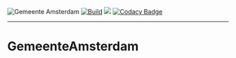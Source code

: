 ![Gemeente Amsterdam](https://drive.google.com/file/d/12OUHVvpGXKmnSPLAJig8V4M8RZbvUsAf)
[![Build](https://github.com/ru1t3rl/GemeenteAmsterdam/actions/workflows/build.yml/badge.svg)](https://github.com/ru1t3rl/GemeenteAmsterdam/actions)
[![](https://img.shields.io/badge/Unity%20Version-2020.2.3f1-orange)](unityhub://2020.2.3f1/8ff31bc5bf5b)
[![Codacy Badge](https://app.codacy.com/project/badge/Grade/e328cc9cb2d842e4b796c0df73271aa8)](https://www.codacy.com?utm_source=github.com&amp;utm_medium=referral&amp;utm_content=ru1t3rl/GemeenteAmsterdam&amp;utm_campaign=Badge_Grade)

---------------------------
# GemeenteAmsterdam
